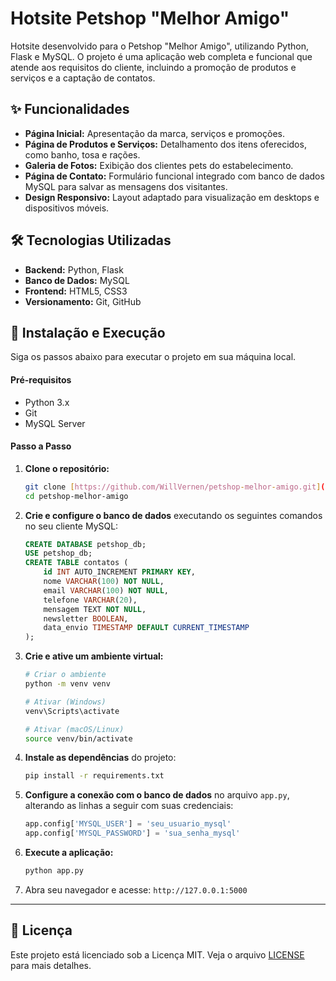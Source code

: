 # Hotsite Petshop "Melhor Amigo"

Hotsite desenvolvido para o Petshop "Melhor Amigo", utilizando Python, Flask e MySQL. O projeto é uma aplicação web completa e funcional que atende aos requisitos do cliente, incluindo a promoção de produtos e serviços e a captação de contatos.

## ✨ Funcionalidades

* **Página Inicial:** Apresentação da marca, serviços e promoções.
* **Página de Produtos e Serviços:** Detalhamento dos itens oferecidos, como banho, tosa e rações.
* **Galeria de Fotos:** Exibição dos clientes pets do estabelecimento.
* **Página de Contato:** Formulário funcional integrado com banco de dados MySQL para salvar as mensagens dos visitantes.
* **Design Responsivo:** Layout adaptado para visualização em desktops e dispositivos móveis.

## 🛠️ Tecnologias Utilizadas

* **Backend:** Python, Flask
* **Banco de Dados:** MySQL
* **Frontend:** HTML5, CSS3
* **Versionamento:** Git, GitHub

## 🚀 Instalação e Execução

Siga os passos abaixo para executar o projeto em sua máquina local.

#### Pré-requisitos

* Python 3.x
* Git
* MySQL Server

#### Passo a Passo

1.  **Clone o repositório:**
    ```bash
    git clone [https://github.com/WillVernen/petshop-melhor-amigo.git](https://github.com/WillVernen/petshop-melhor-amigo.git)
    cd petshop-melhor-amigo
    ```

2.  **Crie e configure o banco de dados** executando os seguintes comandos no seu cliente MySQL:
    ```sql
    CREATE DATABASE petshop_db;
    USE petshop_db;
    CREATE TABLE contatos (
        id INT AUTO_INCREMENT PRIMARY KEY,
        nome VARCHAR(100) NOT NULL,
        email VARCHAR(100) NOT NULL,
        telefone VARCHAR(20),
        mensagem TEXT NOT NULL,
        newsletter BOOLEAN,
        data_envio TIMESTAMP DEFAULT CURRENT_TIMESTAMP
    );
    ```

3.  **Crie e ative um ambiente virtual:**
    ```bash
    # Criar o ambiente
    python -m venv venv
    
    # Ativar (Windows)
    venv\Scripts\activate
    
    # Ativar (macOS/Linux)
    source venv/bin/activate
    ```

4.  **Instale as dependências** do projeto:
    ```bash
    pip install -r requirements.txt
    ```

5.  **Configure a conexão com o banco de dados** no arquivo `app.py`, alterando as linhas a seguir com suas credenciais:
    ```python
    app.config['MYSQL_USER'] = 'seu_usuario_mysql'
    app.config['MYSQL_PASSWORD'] = 'sua_senha_mysql'
    ```

6.  **Execute a aplicação:**
    ```bash
    python app.py
    ```

7.  Abra seu navegador e acesse: `http://127.0.0.1:5000`

---

## 📄 Licença

Este projeto está licenciado sob a Licença MIT. Veja o arquivo [LICENSE](LICENSE) para mais detalhes.
